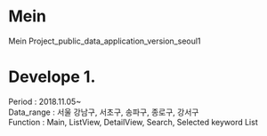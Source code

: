 # Mein
Mein Project_public_data_application_version_seoul1

# Develope 1.
Period : 2018.11.05~ </br>
Data_range : 서울 강남구, 서초구, 송파구, 종로구, 강서구 </br>
Function : Main, ListView, DetailView, Search, Selected keyword List 
